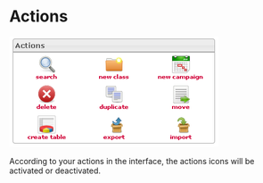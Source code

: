 <!--
parent:
    title: Deliveries
author:
    - 'Jérôme Bogaerts'
created_at: '2012-04-12 19:11:41'
updated_at: '2013-03-13 14:10:44'
tags:
    - Deliveries
-->

Actions
=======

![](../resources/campaigns-actions.png)

According to your actions in the interface, the actions icons will be activated or deactivated.

